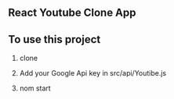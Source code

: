 ## React Youtube Clone App

## To use this project

1) clone 

2) Add your Google Api key in src/api/Youtibe.js 

3) nom start

